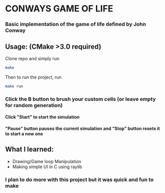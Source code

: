 # CONWAYS GAME OF LIFE

### Basic implementation of the game of life defined by John Conway

## Usage: (CMake >3.0 required)

Clone repo and simply run
```bash
make
```

Then to run the project, run
```bash
make run
```
### Click the B button to brush your custom cells (or leave empty for random generation)
#### Click "Start" to start the simulation
#### "Pause" button pauses the current simulation and "Stop" button resets it to start a new one

## What I learned:
<ul>
<li> Drawing/Game loop Manipulation</li>
<li> Making simple UI in C using raylib</li>
</ul>

### I plan to do more with this project but it was quick and fun to make
